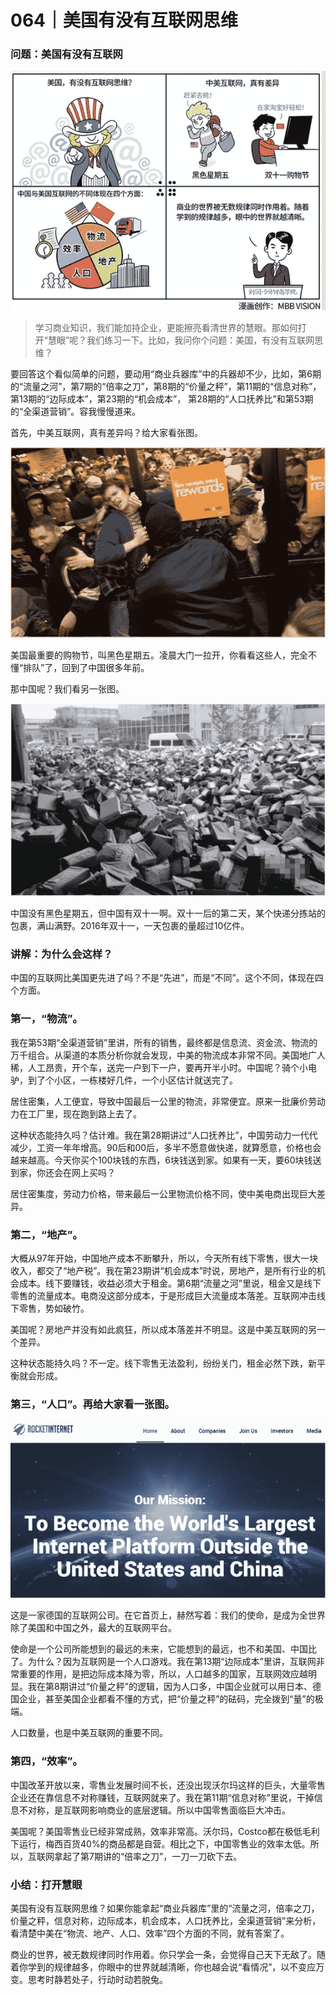 # 064｜美国有没有互联网思维

### 问题：美国有没有互联网

![](img/b17ca57b0eccfac8045a7324bb510225.jpg)

> 学习商业知识，我们能加持企业，更能擦亮看清世界的慧眼。那如何打开“慧眼”呢？我们练习一下。比如，我问你个问题：美国，有没有互联网思维？

要回答这个看似简单的问题，要动用“商业兵器库”中的兵器却不少，比如，第6期的“流量之河”，第7期的“倍率之刀”，第8期的“价量之秤”，第11期的“信息对称”，第13期的“边际成本”，第23期的“机会成本”， 第28期的“人口抚养比”和第53期的“全渠道营销”。容我慢慢道来。

首先，中美互联网，真有差异吗？给大家看张图。

![](img/3af67ae2ae383a1a63404bb0662a233b.jpg)

美国最重要的购物节，叫黑色星期五。凌晨大门一拉开，你看看这些人，完全不懂“排队”了，回到了中国很多年前。

那中国呢？我们看另一张图。

![](img/373168048d8d51a13be005cb7114f135.jpg)

中国没有黑色星期五，但中国有双十一啊。双十一后的第二天，某个快递分拣站的包裹，满山满野。2016年双十一，一天包裹的量超过10亿件。

### 讲解：为什么会这样？

中国的互联网比美国更先进了吗？不是“先进”，而是“不同”。这个不同，体现在四个方面。

### 第一，“物流”。

我在第53期“全渠道营销”里讲，所有的销售，最终都是信息流、资金流、物流的万千组合。从渠道的本质分析你就会发现，中美的物流成本非常不同。美国地广人稀，人工昂贵，开个车，送完一户到下一户，要再开半小时。中国呢？骑个小电驴，到了个小区，一栋楼好几件，一个小区估计就送完了。

居住密集，人工便宜，导致中国最后一公里的物流，非常便宜。原来一批廉价劳动力在工厂里，现在跑到路上去了。

这种状态能持久吗？估计难。我在第28期讲过“人口抚养比”，中国劳动力一代代减少，工资一年年增高。90后和00后，多半不愿意做快递，就算愿意，价格也会越来越高。今天你买个100块钱的东西，6块钱送到家。如果有一天，要60块钱送到家，你还会在网上买吗？

居住密集度，劳动力价格，带来最后一公里物流价格不同，使中美电商出现巨大差异。

### 第二，“地产”。

大概从97年开始，中国地产成本不断攀升，所以，今天所有线下零售，很大一块收入，都交了“地产税”。我在第23期讲“机会成本”时说，房地产，是所有行业的机会成本。线下要赚钱，收益必须大于租金。第6期“流量之河”里说，租金又是线下零售的流量成本。电商没这部分成本，于是形成巨大流量成本落差。互联网冲击线下零售，势如破竹。

美国呢？房地产并没有如此疯狂，所以成本落差并不明显。这是中美互联网的另一个差异。

这种状态能持久吗？不一定。线下零售无法盈利，纷纷关门，租金必然下跌，新平衡就会形成。

### 第三，“人口”。再给大家看一张图。

![](img/2e60825a039a90deab4b110d846dc9a6.jpg)

这是一家德国的互联网公司。在它首页上，赫然写着：我们的使命，是成为全世界除了美国和中国之外，最大的互联网平台。

使命是一个公司所能想到的最远的未来，它能想到的最远，也不和美国、中国比了。为什么？因为互联网是一个人口游戏。我在第13期“边际成本”里讲，互联网非常重要的作用，是把边际成本降为零，所以，人口越多的国家，互联网效应越明显。我在第8期讲过“价量之秤”的逻辑，因为人口多，中国企业就可以用日本、德国企业，甚至美国企业都看不懂的方式，把“价量之秤”的砝码，完全拨到“量”的极端。

人口数量，也是中美互联网的重要不同。

### 第四，“效率”。

中国改革开放以来，零售业发展时间不长，还没出现沃尔玛这样的巨头，大量零售企业还在靠信息不对称赚钱，互联网就来了。我在第11期“信息对称”里说，干掉信息不对称，是互联网影响商业的底层逻辑。所以中国零售面临巨大冲击。

美国呢？美国零售业已经非常成熟，效率非常高。沃尔玛，Costco都在极低毛利下运行，梅西百货40%的商品都是自营。相比之下，中国零售业的效率太低。所以，互联网拿起了第7期讲的“倍率之刀”，一刀一刀砍下去。

### 小结：打开慧眼

美国有没有互联网思维？如果你能拿起“商业兵器库”里的“流量之河，倍率之刀，价量之秤，信息对称，边际成本，机会成本，人口抚养比，全渠道营销”来分析，看清楚中美在“物流、地产、人口、效率”四个方面的不同，就有答案了。

商业的世界，被无数规律同时作用着。你只学会一条，会觉得自己天下无敌了。随着你学到的规律越多，你眼中的世界就越清晰，你也越会说“看情况”，以不变应万变。思考时静若处子，行动时动若脱兔。
